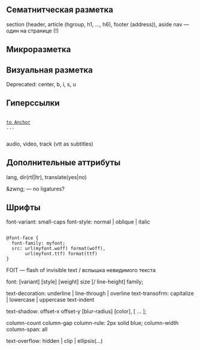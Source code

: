

## Сематнитческая разметка

section (header, article (hgroup, h1, ..., h6), footer (address)), aside
nav — один на странице (!)

## Микроразметка ##

<section itemscope itemtype='http://schema.org/Person'></section>
<span itemprop="givenName"></span>


## Визуальная разметка

Deprecated: center, b, i, s, u

## Гиперссылки ##

<code>
<a href="#anchor">to Anchor</a>
<div id="anchor">...</div>
</code>

audio, video, track (vtt as subtitles)

## Дополнительные аттрибуты ##

lang, dir(rtl|ltr), translate(yes|no)

&zwng; — no ligatures?

##  Шрифты ##

font-variant: small-caps
font-style: normal | oblique | italic


<code>
@font-face {
  font-family: myfont;
  src: url(myfont.woff) format(woff),
       url(myfont.ttf) format(ttf)  
}
</code>

FOIT — flash of invisible text / вспышка невидимого текста

font: [variant] [style] [weight] size [/ line-height] family;

text-decoration: underline | line-through | overline
text-transofrm: capitalize | lowercase | uppercase
text-indent

text-shadow: offset-x offset-y [blur-radius] [color], [ ... ];

column-count
column-gap
column-rule: 2px solid blue;
column-width
column-span: all

text-overflow: hidden | clip | ellipsis(...)
